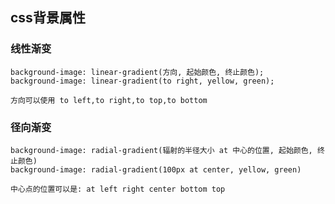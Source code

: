 ## css背景属性

### 线性渐变

```shell
background-image: linear-gradient(方向, 起始颜色, 终止颜色);
background-image: linear-gradient(to right, yellow, green);

方向可以使用 to left,to right,to top,to bottom
```

### 径向渐变

```shell
background-image: radial-gradient(辐射的半径大小 at 中心的位置, 起始颜色, 终止颜色)
background-image: radial-gradient(100px at center, yellow, green)

中心点的位置可以是: at left right center bottom top 
```

